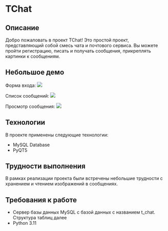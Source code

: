 # TChat

## Описание
Добро пожаловать в проект TChat! Это простой проект, представляющий собой смесь чата и почтового сервиса. Вы можете пройти регистрацию, писать и получать сообщения, прикреплять картинки к сообщениям.

## Небольшое демо

Форма входа:
![](https://i.imgur.com/YoFEVir.png)

Список сообщений:
![](https://i.imgur.com/rzxZSRF.png)

Просмотр сообщения:
![](https://i.imgur.com/xyB6qpm.png)

## Технологии
В проекте применены следующие технологии:
* MySQL Database
* PyQT5

## Трудности выполнения
В рамках реализации проекта были встречены небольшие трудности с хранением и чтением изображений в сообщениях.

## Требования к работе
* Сервер базы данных MySQL с базой данных с названием t_chat. Структура таблиц далее
* Python 3.11
